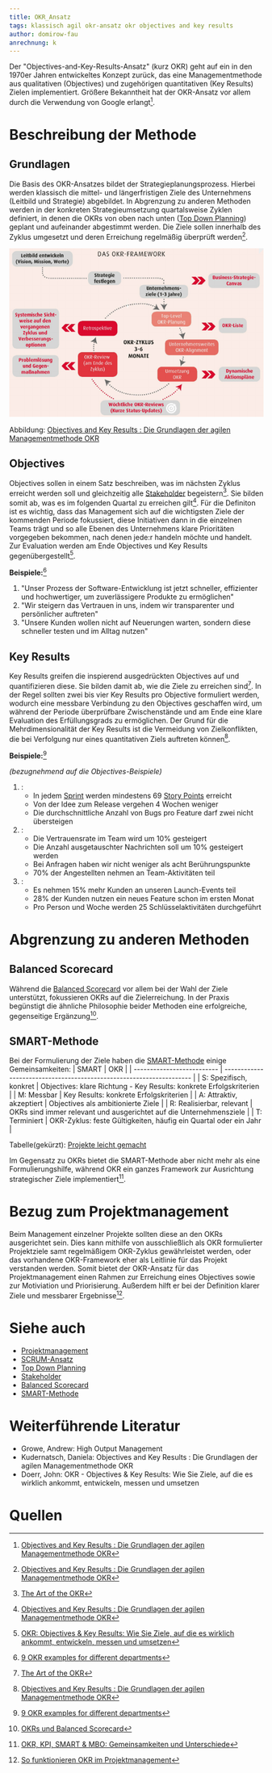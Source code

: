```yaml
---
title: OKR_Ansatz
tags: klassisch agil okr-ansatz okr objectives and key results
author: domirow-fau
anrechnung: k
---
```


Der "Objectives-and-Key-Results-Ansatz" (kurz OKR) geht auf ein in den 1970er Jahren entwickeltes Konzept zurück, das eine Managementmethode aus qualitativen (Objectives) und zugehörigen quantitativen (Key Results) Zielen implementiert. Größere Bekanntheit hat der OKR-Ansatz vor allem durch die Verwendung von Google erlangt[^1].

# Beschreibung der Methode
## Grundlagen
Die Basis des OKR-Ansatzes bildet der Strategieplanungsprozess. Hierbei werden klassisch die mittel- und längerfristigen Ziele des Unternehmens (Leitbild und Strategie) abgebildet. In Abgrenzung zu anderen Methoden werden in der konkreten Strategieumsetzung quartalsweise Zyklen definiert, in denen die OKRs von oben nach unten ([Top Down Planning](Top_Down_Planning.md)) geplant und aufeinander abgestimmt werden. Die Ziele sollen innerhalb des Zyklus umgesetzt und deren Erreichung regelmäßig überprüft werden[^1].

![Das OKR-Framework](OKR_Ansatz/OKR-Framework.png)

Abbildung: [Objectives and Key Results : Die Grundlagen der agilen Managementmethode OKR](https://ebookcentral.proquest.com/lib/erlangen/reader.action?docID=6668403)

## Objectives
Objectives sollen in einem Satz beschreiben, was im nächsten Zyklus erreicht werden soll und gleichzeitig alle [Stakeholder](Stakeholdermanagement.md) begeistern[^2].
Sie bilden somit ab, was es im folgenden Quartal zu erreichen gilt[^1].
Für die Definiton ist es wichtig, dass das Management sich auf die wichtigsten Ziele der kommenden Periode fokussiert, diese Initiativen dann in die einzelnen Teams trägt und so  alle Ebenen des Unternehmens klare Prioritäten vorgegeben bekommen, nach denen jede:r handeln möchte und handelt.
Zur Evaluation werden am Ende Objectives und Key Results gegenübergestellt[^3].

**Beispiele:**[^4]
1. "Unser Prozess der Software-Entwicklung ist jetzt schneller, effizienter und hochwertiger, um zuverlässigere Produkte zu ermöglichen"
2. "Wir steigern das Vertrauen in uns, indem wir transparenter und persönlicher auftreten"
3. "Unsere Kunden wollen nicht auf Neuerungen warten, sondern diese schneller testen und im Alltag nutzen"

## Key Results
Key Results greifen die inspierend ausgedrückten Objectives auf und quantifizieren diese. Sie bilden damit ab, wie die Ziele zu erreichen sind[^2].
In der Regel sollten zwei bis vier Key Results pro Objective formuliert werden, wodurch eine messbare Verbindung zu den Objectives geschaffen wird, um während der Periode überprüfbare Zwischenstände und am Ende eine klare Evaluation des Erfüllungsgrads zu ermöglichen.
Der Grund für die Mehrdimensionalität der Key Results ist die Vermeidung von Zielkonflikten, die bei Verfolgung nur eines quantitativen Ziels auftreten können[^1].

**Beispiele:**[^4]

*(bezugnehmend auf die Objectives-Beispiele)*
1. : 
   * In jedem [Sprint](SCRUM.md) werden mindestens 69 [Story Points](SCRUM.md) erreicht
   * Von der Idee zum Release vergehen 4 Wochen weniger
   * Die durchschnittliche Anzahl von Bugs pro Feature darf zwei nicht übersteigen
2. :
   * Die Vertrauensrate im Team wird um 10% gesteigert
   * Die Anzahl ausgetauschter Nachrichten soll um 10% gesteigert werden
   * Bei Anfragen haben wir nicht weniger als acht Berührungspunkte
   * 70% der Angestellten nehmen an Team-Aktivitäten teil
3. :
   * Es nehmen 15% mehr Kunden an unseren Launch-Events teil
   * 28% der Kunden nutzen ein neues Feature schon im ersten Monat
   * Pro Person und Woche werden 25 Schlüsselaktivitäten durchgeführt

# Abgrenzung zu anderen Methoden
## Balanced Scorecard
Während die [Balanced Scorecard](Balanced_Scorecard.md) vor allem bei der Wahl der Ziele unterstützt, fokussieren OKRs auf die Zielerreichung. In der Praxis begünstigt die ähnliche Philosophie beider Methoden eine erfolgreiche, gegenseitige Ergänzung[^5].

## SMART-Methode
Bei der Formulierung der Ziele haben die [SMART-Methode](SMART_Ziele.md) einige Gemeinsamkeiten:
| SMART                      | OKR                                                                  |
| -------------------------- | -------------------------------------------------------------------- |
| S: Spezifisch, konkret     | Objectives: klare Richtung - Key Results: konkrete Erfolgskriterien  |
| M: Messbar                 | Key Results: konkrete Erfolgskriterien                               |
| A: Attraktiv, akzeptiert   | Objectives als ambitionierte Ziele                                   |
| R: Realisierbar, relevant  | OKRs sind immer relevant und ausgerichtet auf die Unternehmensziele  |
| T: Terminiert              | OKR-Zyklus: feste Gültigkeiten, häufig ein Quartal oder ein Jahr     |

Tabelle(gekürzt): [Projekte leicht gemacht](https://projekte-leicht-gemacht.de/blog/definitionen/okr-kpi-smart-mbo/)

Im Gegensatz zu OKRs bietet die SMART-Methode aber nicht mehr als eine Formulierungshilfe, während OKR ein ganzes Framework zur Ausrichtung strategischer Ziele implementiert[^6].

# Bezug zum Projektmanagement
Beim Management einzelner Projekte sollten diese an den OKRs ausgerichtet sein. Dies kann mithilfe von ausschließlich als OKR formulierter Projektziele samt regelmäßigem OKR-Zyklus gewährleistet werden, oder das vorhandene OKR-Framework eher als Leitlinie für das Projekt verstanden werden. Somit bietet der OKR-Ansatz für das Projektmanagement einen Rahmen zur Erreichung eines Objectives sowie zur Motiviation und Priorisierung. Außerdem hilft er bei der Definition klarer Ziele und messbarer Ergebnisse[^7].

# Siehe auch
* [Projektmanagement](Projektmanagement.md)
* [SCRUM-Ansatz](SCRUM.md)
* [Top Down Planning](Top_Down_Planning.md)
* [Stakeholder](Stakeholdermanagement.md)
* [Balanced Scorecard](Balanced_Scorecard.md)
* [SMART-Methode](SMART_Ziele.md)

# Weiterführende Literatur
* Growe, Andrew: High Output Management
* Kudernatsch, Daniela: Objectives and Key Results : Die Grundlagen der agilen Managementmethode OKR
* Doerr, John: OKR - Objectives & Key Results: Wie Sie Ziele, auf die es wirklich ankommt, entwickeln, messen und umsetzen

# Quellen

[^1]: [Objectives and Key Results : Die Grundlagen der agilen Managementmethode OKR](https://ebookcentral.proquest.com/lib/erlangen/reader.action?docID=6668403)
[^2]: [The Art of the OKR](https://eleganthack.com/the-art-of-the-okr/)
[^3]: [OKR: Objectives & Key Results: Wie Sie Ziele, auf die es wirklich ankommt, entwickeln, messen und umsetzen](https://www.beck-elibrary.de/10.15358/9783800657742/okr)
[^4]: [9 OKR examples for different departments](https://www.workpath.com/magazine/okr-examples)
[^5]: [OKRs und Balanced Scorecard](https://www.workpath.com/magazin/okr-balanced-scorecard)
[^6]: [OKR, KPI, SMART & MBO: Gemeinsamkeiten und Unterschiede](https://projekte-leicht-gemacht.de/blog/definitionen/okr-kpi-smart-mbo/)
[^7]: [So funktionieren OKR im Projektmanagement](https://projekte-leicht-gemacht.de/blog/pm-in-der-praxis/okr-projektmanagement/)
